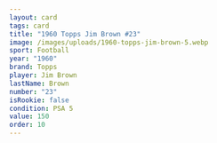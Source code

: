 ```yaml
---
layout: card
tags: card
title: "1960 Topps Jim Brown #23"
image: /images/uploads/1960-topps-jim-brown-5.webp
sport: Football
year: "1960"
brand: Topps
player: Jim Brown
lastName: Brown
number: "23"
isRookie: false
condition: PSA 5
value: 150
order: 10
---
```

